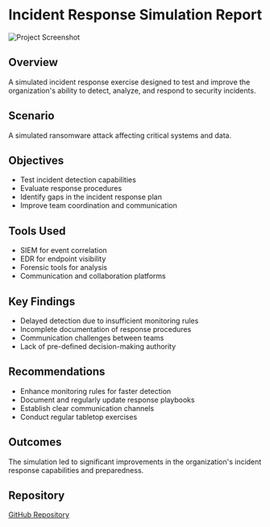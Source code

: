 # Incident Response Simulation Report

![Project Screenshot](../images/project3.png)

## Overview
A simulated incident response exercise designed to test and improve the organization's ability to detect, analyze, and respond to security incidents.

## Scenario
A simulated ransomware attack affecting critical systems and data.

## Objectives
- Test incident detection capabilities
- Evaluate response procedures
- Identify gaps in the incident response plan
- Improve team coordination and communication

## Tools Used
- SIEM for event correlation
- EDR for endpoint visibility
- Forensic tools for analysis
- Communication and collaboration platforms

## Key Findings
- Delayed detection due to insufficient monitoring rules
- Incomplete documentation of response procedures
- Communication challenges between teams
- Lack of pre-defined decision-making authority

## Recommendations
- Enhance monitoring rules for faster detection
- Document and regularly update response playbooks
- Establish clear communication channels
- Conduct regular tabletop exercises

## Outcomes
The simulation led to significant improvements in the organization's incident response capabilities and preparedness.

## Repository
[GitHub Repository](https://github.com/Duncan-Maganga/FUTURE_CS_02)




